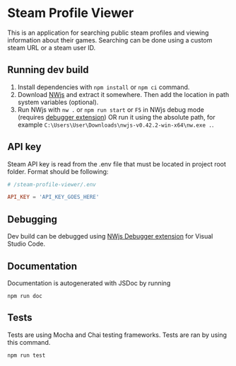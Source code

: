 # Steam Profile Viewer

This is an application for searching public steam profiles and viewing information about their games. Searching can be done using a custom steam URL or a steam user ID.

## Running dev build

1. Install dependencies with `npm install` or `npm ci` command.
2. Download [NWjs](https://nwjs.io/) and extract it somewhere. Then add the location in path system variables (optional).
3. Run NWjs with `nw .` or `npm run start` or `F5` in NWjs debug mode (requires [debugger extension](#debugging)) OR run it using the absolute path, for example `C:\Users\User\Downloads\nwjs-v0.42.2-win-x64\nw.exe .`.

## API key

Steam API key is read from the .env file that must be located in project root folder. Format should be following:

```conf
# /steam-profile-viewer/.env

API_KEY = 'API_KEY_GOES_HERE'
```

## Debugging

Dev build can be debugged using [NWjs Debugger extension](https://marketplace.visualstudio.com/items?itemName=ruakr.vsc-nwjs) for Visual Studio Code.

## Documentation

Documentation is autogenerated with JSDoc by running

```npm
npm run doc
```

## Tests

Tests are using Mocha and Chai testing frameworks. Tests are ran by using this command.

```npm
npm run test
```
